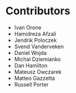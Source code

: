 # Contributors

* Ivan Orone
* Hamidreza Afzali 
* Jendrik Poloczek 
* Svend Vanderveken
* Daniel Wojda
* Michal Dziemianko
* Dan Hamilton
* Mateusz Owczarek
* Matteo Gazzetta
* Russell Porter
